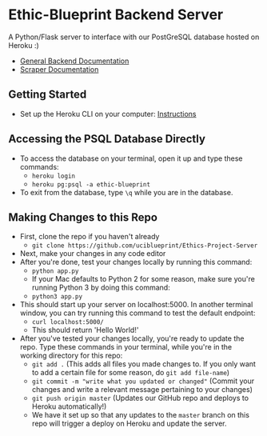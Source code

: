 # Ethic-Blueprint Backend Server
A Python/Flask server to interface with our PostGreSQL database hosted on Heroku :)
- [General Backend Documentation](https://docs.google.com/document/d/1BplZcAn_fgPt9aQVchITaTtT2rrt0Mwa7w4oRuVK54w/edit#)
- [Scraper Documentation](https://docs.google.com/document/d/15sDqXgBlSW3cUScGSam7tZL6wnTwM-fWL0KoXvZTh-w/edit)
## Getting Started
- Set up the Heroku CLI on your computer: [Instructions](https://devcenter.heroku.com/categories/command-line)
## Accessing the PSQL Database Directly
- To access the database on your terminal, open it up and type these commands:
  - `heroku login`
  - `heroku pg:psql -a ethic-blueprint`
- To exit from the database, type `\q` while you are in the database.
## Making Changes to this Repo
- First, clone the repo if you haven't already
  - `git clone https://github.com/uciblueprint/Ethics-Project-Server`
- Next, make your changes in any code editor
- After you're done, test your changes locally by running this command:
  - `python app.py`
  - If your Mac defaults to Python 2 for some reason, make sure you're running Python 3 by doing this command:
  - `python3 app.py`
- This should start up your server on localhost:5000. In another terminal window, you can try running this command to test the default endpoint:
  - `curl localhost:5000/`
  - This should return 'Hello World!'
- After you've tested your changes locally, you're ready to update the repo. Type these commands in your terminal, while you're in the working directory for this repo:
  - `git add .` (This adds all files you made changes to. If you only want to add a certain file for some reason, do `git add file-name`)
  - `git commit -m "write what you updated or changed"` (Commit your changes and write a relevant message pertaining to your changes)
  - `git push origin master` (Updates our GitHub repo and deploys to Heroku automatically!)
  - We have it set up so that any updates to the `master` branch on this repo will trigger a deploy on Heroku and update the server.
